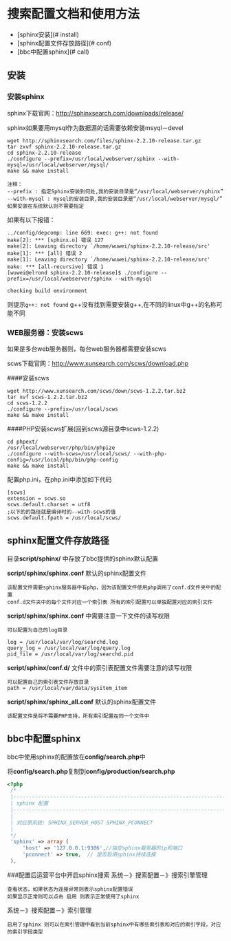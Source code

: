 # 搜索配置文档和使用方法

- [sphinx安装](# install)
- [sphinx配置文件存放路径](# conf)
- [bbc中配置sphinx](# call)

<a name="install"></a>
## 安装
### 安装sphinx
sphinx下载官网：http://sphinxsearch.com/downloads/release/

sphinx如果要用mysql作为数据源的话需要依赖安装msyql－devel
```
wget http://sphinxsearch.com/files/sphinx-2.2.10-release.tar.gz
tar zxvf sphinx-2.2.10-release.tar.gz
cd sphinx-2.2.10-release
./configure --prefix=/usr/local/webserver/sphinx --with-mysql=/usr/local/webserver/mysql/
make && make install

注释：
--prefix : 指定Sphinx安装到何处,我的安装目录是“/usr/local/webserver/sphinx”
--with-mysql : mysql的安装目录,我的安装目录是“/usr/local/webserver/mysql/”
如果安装在系统默认则不需要指定
```
如果有以下报错：
```
../config/depcomp: line 669: exec: g++: not found
make[2]: *** [sphinx.o] 错误 127
make[2]: Leaving directory `/home/wuwei/sphinx-2.2.10-release/src'
make[1]: *** [all] 错误 2
make[1]: Leaving directory `/home/wuwei/sphinx-2.2.10-release/src'
make: *** [all-recursive] 错误 1
[wuwei@elrond sphinx-2.2.10-release]$ ./configure --prefix=/usr/local/webserver/sphinx --with-mysql

checking build environment
```
则提示``g++: not found`` g++没有找到需要安装g++,在不同的linux中g++的名称可能不同

### WEB服务器：安装scws
如果是多台web服务器则，每台web服务器都需要安装scws

scws下载官网：http://www.xunsearch.com/scws/download.php

####安装scws
```shell
wget http://www.xunsearch.com/scws/down/scws-1.2.2.tar.bz2
tar xvf scws-1.2.2.tar.bz2
cd scws-1.2.2
./configure --prefix=/usr/local/scws
make && make install
```
####PHP安装scws扩展(回到scws源目录中scws-1.2.2)
```shell
cd phpext/
/usr/local/webserver/php/bin/phpize
./configure --with-scws=/usr/local/scws/ --with-php-config=/usr/local/php/bin/php-config
make && make install
```
配置php.ini，在php.ini中添加如下代码
```
[scws]
extension = scws.so
scws.default.charset = utf8
;以下的的路径就是编译时的--with-scws的值
scws.default.fpath = /usr/local/scws/

```


<a name="conf"></a>
## sphinx配置文件存放路径
目录**script/sphinx/** 中存放了bbc提供的sphinx默认配置

**script/sphinx/sphinx.conf** 默认的sphinx配置文件
```
该配置文件需要sphinx服务器中有php，因为该配置文件使用php调用了conf.d文件夹中的配置
conf.d文件夹中的每个文件对应一个索引表 所有的索引配置可以单独配置对应的索引文件
```

**script/sphinx/sphinx.conf** 中需要注意一下文件的读写权限
```
可以配置为自己的log目录

log = /usr/local/var/log/searchd.log
query_log = /usr/local/var/log/query.log
pid_file = /usr/local/var/log/searchd.pid
```
**script/sphinx/conf.d/** 文件中的索引表配置文件需要注意的读写权限
```
可以配置自己的索引表文件存放目录
path = /usr/local/var/data/sysitem_item
```

**script/sphinx/sphinx_all.conf** 默认的sphinx配置文件
```
该配置文件是将不需要PHP支持，所有索引配置在同一个文件中
```

<a name="call"></a>
## bbc中配置sphinx
bbc中使用sphinx的配置放在**config/search.php**中

将**config/search.php**复制到**config/production/search.php**
```php
<?php
 /*
 |--------------------------------------------------------------------------
 | sphinx 配置
 |--------------------------------------------------------------------------
 |
 | 对应原系统: SPHINX_SERVER_HOST SPHINX_PCONNECT
 |
 */
 'sphinx' => array (
     'host' => '127.0.0.1:9306',//指定sphinx服务器的ip和端口
     'pconnect' => true,  // 是否启用sphinx持续连接
 ),

```

###配置后运营平台中开启sphinx搜索
系统－》搜索配置－》搜索引擎管理

```
查看状态，如果状态为连接异常则表示sphinx配置错误
如果显示正常则可以点击 启用 则表示正常使用了sphinx
```
系统－》搜索配置－》索引管理
```
启用了sphinx 则可以在索引管理中看到当前sphinx中有哪些索引表和对应的索引字段，对应的索引字段类型
```
